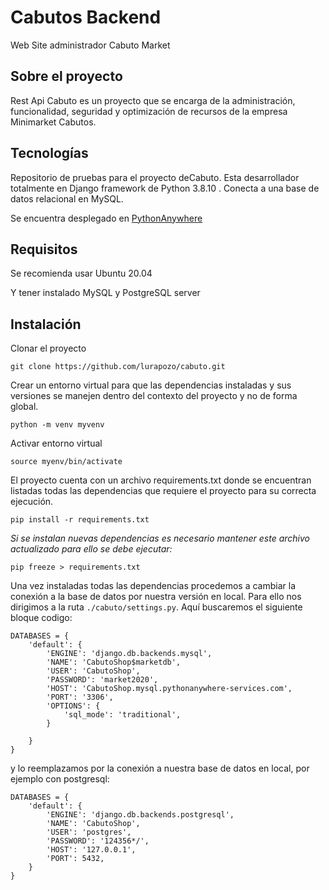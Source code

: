 # Cabutos Backend
Web Site administrador Cabuto Market

## Sobre el proyecto
Rest Api Cabuto es un proyecto que se encarga de la administración, funcionalidad, seguridad y optimización de recursos de la empresa Minimarket Cabutos.

## Tecnologías

Repositorio de pruebas para el proyecto deCabuto. Esta desarrollador totalmente en Django framework de Python 3.8.10 . Conecta a una base de datos relacional en MySQL.

Se encuentra desplegado en [PythonAnywhere](https://www.pythonanywhere.com/)

## Requisitos

Se recomienda usar Ubuntu 20.04

Y tener instalado MySQL y PostgreSQL server

## Instalación

Clonar el proyecto
```
git clone https://github.com/lurapozo/cabuto.git
```

Crear un entorno virtual para que las dependencias instaladas y sus versiones se manejen dentro del contexto del proyecto y no de forma global.

```
python -m venv myvenv
```
Activar entorno virtual
```
source myenv/bin/activate
```
El proyecto cuenta con un archivo requirements.txt donde se encuentran listadas todas las dependencias que requiere el proyecto para su correcta ejecución.
```
pip install -r requirements.txt
```

*Si se instalan nuevas dependencias es necesario mantener este archivo actualizado para ello se debe ejecutar:*
```
pip freeze > requirements.txt
```
Una vez instaladas todas las dependencias procedemos a cambiar la conexión a la base de datos por nuestra versión en local.
Para ello nos dirigimos a la ruta `./cabuto/settings.py`. Aquí buscaremos el siguiente bloque codigo:
```
DATABASES = {
    'default': {
        'ENGINE': 'django.db.backends.mysql',
        'NAME': 'CabutoShop$marketdb',
        'USER': 'CabutoShop',
        'PASSWORD': 'market2020',
        'HOST': 'CabutoShop.mysql.pythonanywhere-services.com',
        'PORT': '3306',
        'OPTIONS': {
            'sql_mode': 'traditional',
        }

    }
}
```
y lo reemplazamos por la conexión a nuestra base de datos en local, por ejemplo con postgresql:
```
DATABASES = {
    'default': {
        'ENGINE': 'django.db.backends.postgresql',
        'NAME': 'CabutoShop',
        'USER': 'postgres',
        'PASSWORD': '124356*/',
        'HOST': '127.0.0.1',
        'PORT': 5432,
    }
}
```
